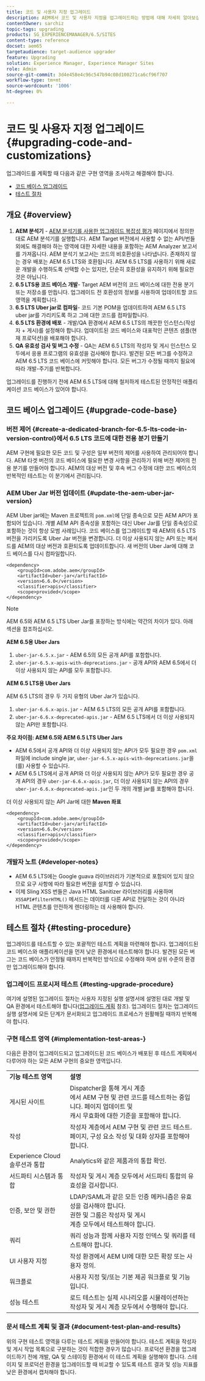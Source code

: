 ```yaml
---
title: 코드 및 사용자 지정 업그레이드
description: AEM에서 코드 및 사용자 지정을 업그레이드하는 방법에 대해 자세히 알아보십시오.
contentOwner: sarchiz
topic-tags: upgrading
products: SG_EXPERIENCEMANAGER/6.5/SITES
content-type: reference
docset: aem65
targetaudience: target-audience upgrader
feature: Upgrading
solution: Experience Manager, Experience Manager Sites
role: Admin
source-git-commit: 3d4e458e4c96c547b94c08d100271ca6cf96f707
workflow-type: tm+mt
source-wordcount: '1006'
ht-degree: 0%

---
```


# 코드 및 사용자 지정 업그레이드{#upgrading-code-and-customizations}

업그레이드를 계획할 때 다음과 같은 구현 영역을 조사하고 해결해야 합니다.

* [코드 베이스 업그레이드](#upgrade-code-base)
* [테스트 절차](#testing-procedure)

## 개요 {#overview}

1. **AEM 분석기** - [AEM 분석기를 사용한 업그레이드 복잡성 평가](/help/sites-deploying/pattern-detector.md) 페이지에서 정의한 대로 AEM 분석기를 실행합니다. AEM Target 버전에서 사용할 수 없는 API/번들 외에도 해결해야 하는 영역에 대한 자세한 내용을 포함하는 AEM Analyzer 보고서를 가져옵니다. AEM 분석기 보고서는 코드의 비호환성을 나타냅니다. 존재하지 않는 경우 배포는 AEM 6.5 LTS와 호환됩니다. AEM 6.5 LTS를 사용하기 위해 새로운 개발을 수행하도록 선택할 수는 있지만, 단순히 호환성을 유지하기 위해 필요한 것은 아닙니다.
1. **6.5 LTS용 코드 베이스 개발**- Target AEM 버전의 코드 베이스에 대한 전용 분기 또는 저장소를 만듭니다. 업그레이드 전 호환성의 정보를 사용하여 업데이트할 코드 영역을 계획합니다.
1. **6.5 LTS Uber jar로 컴파일**- 코드 기본 POM을 업데이트하여 AEM 6.5 LTS uber jar를 가리키도록 하고 그에 대한 코드를 컴파일합니다.
1. **6.5 LTS 환경에 배포** - 개발/QA 환경에서 AEM 6.5 LTS의 깨끗한 인스턴스(작성자 + 게시)를 설정해야 합니다. 업데이트된 코드 베이스와 대표적인 콘텐츠 샘플(현재 프로덕션)을 배포해야 합니다.
1. **QA 유효성 검사 및 버그 수정** - QA는 AEM 6.5 LTS의 작성자 및 게시 인스턴스 모두에서 응용 프로그램의 유효성을 검사해야 합니다. 발견된 모든 버그를 수정하고 AEM 6.5 LTS 코드 베이스에 커밋해야 합니다. 모든 버그가 수정될 때까지 필요에 따라 개발-주기를 반복합니다.

업그레이드를 진행하기 전에 AEM 6.5 LTS에 대해 철저하게 테스트된 안정적인 애플리케이션 코드 베이스가 있어야 합니다.

## 코드 베이스 업그레이드 {#upgrade-code-base}

### 버전 제어 {#create-a-dedicated-branch-for-6.5-lts-code-in-version-control}에서 6.5 LTS 코드에 대한 전용 분기 만들기

AEM 구현에 필요한 모든 코드 및 구성은 일부 버전의 제어를 사용하여 관리되어야 합니다. AEM 타겟 버전의 코드 베이스에 필요한 변경 사항을 관리하기 위해 버전 제어의 전용 분기를 만들어야 합니다. AEM의 대상 버전 및 후속 버그 수정에 대한 코드 베이스의 반복적인 테스트는 이 분기에서 관리됩니다.

### AEM Uber Jar 버전 업데이트 {#update-the-aem-uber-jar-version}

AEM Uber jar에는 Maven 프로젝트의 `pom.xml`에 단일 종속으로 모든 AEM API가 포함되어 있습니다. 개별 AEM API 종속성을 포함하는 대신 Uber Jar를 단일 종속성으로 포함하는 것이 항상 모범 사례입니다. 코드 베이스를 업그레이드할 때 AEM의 6.5 LTS 버전을 가리키도록 Uber Jar 버전을 변경합니다. 더 이상 사용되지 않는 API 또는 메서드를 AEM의 대상 버전과 호환되도록 업데이트합니다. 새 버전의 Uber Jar에 대해 코드 베이스를 다시 컴파일합니다.

```
<dependency>
    <groupId>com.adobe.aem</groupId>
    <artifactId>uber-jar</artifactId>
    <version>6.6.0</version>
    <classifier>apis</classifier>
    <scope>provided</scope>
</dependency>
```

>[!NOTE]
>
>AEM 6.5와 AEM 6.5 LTS Uber Jar를 포장하는 방식에는 약간의 차이가 있다. 아래 섹션을 참조하십시오.

**AEM 6.5용 Uber Jars**

1. `uber-jar-6.5.x.jar` - AEM 6.5의 모든 공개 API를 포함합니다.
1. `uber-jar-6.5.x-apis-with-deprecations.jar` - 공개 API와 AEM 6.5에서 더 이상 사용되지 않는 API를 모두 포함합니다.

**AEM 6.5 LTS용 Uber Jars**

AEM 6.5 LTS의 경우 두 가지 유형의 Uber Jar가 있습니다.

1. `uber-jar-6.6.x-apis.jar` - AEM 6.5 LTS의 모든 공개 API를 포함합니다.
1. `uber-jar-6.6.x-deprecated-apis.jar` - AEM 6.5 LTS에서 더 이상 사용되지 않는 API만 포함합니다.

**주요 차이점: AEM 6.5와 AEM 6.5 LTS Uber Jars**

* AEM 6.5에서 공개 API와 더 이상 사용되지 않는 API가 모두 필요한 경우 `pom.xml` 파일에 include single jar, `uber-jar-6.5.x-apis-with-deprecations.jar`을(를) 사용할 수 있습니다.
* AEM 6.5 LTS에서 공개 API와 더 이상 사용되지 않는 API가 모두 필요한 경우 공개 API의 경우 `uber-jar-6.6.x-apis.jar`, 더 이상 사용되지 않는 API의 경우 `uber-jar-6.6.x-deprecated-apis.jar`인 두 개의 개별 jar를 포함해야 합니다.

더 이상 사용되지 않는 API Jar에 대한 **Maven 좌표**

```
<dependency>
    <groupId>com.adobe.aem</groupId>
    <artifactId>uber-jar</artifactId>
    <version>6.6.0</version>
    <classifier>apis</classifier>
    <scope>provided</scope>
</dependency>
```

### 개발자 노트 {#developer-notes}

* AEM 6.5 LTS에는 Google guava 라이브러리가 기본적으로 포함되어 있지 않으므로 요구 사항에 따라 필요한 버전을 설치할 수 있습니다.
* 이제 Sling XSS 번들은 Java HTML Sanitizer 라이브러리를 사용하며 `XSSAPI#filterHTML()` 메서드는 데이터를 다른 API로 전달하는 것이 아니라 HTML 콘텐츠를 안전하게 렌더링하는 데 사용해야 합니다.

## 테스트 절차 {#testing-procedure}

업그레이드를 테스트할 수 있는 포괄적인 테스트 계획을 마련해야 합니다. 업그레이드된 코드 베이스와 애플리케이션을 먼저 낮은 환경에서 테스트해야 합니다. 발견된 모든 버그는 코드 베이스가 안정될 때까지 반복적인 방식으로 수정해야 하며 상위 수준의 환경만 업그레이드해야 합니다.

### 업그레이드 프로시저 테스트 {#testing-upgrade-procedure}

여기에 설명된 업그레이드 절차는 사용자 지정된 실행 설명서에 설명된 대로 개발 및 QA 환경에서 테스트해야 합니다([업그레이드 계획](/help/sites-deploying/upgrade-planning.md) 참조). 업그레이드 절차는 업그레이드 실행 설명서에 모든 단계가 문서화되고 업그레이드 프로세스가 원활해질 때까지 반복해야 합니다.

### 구현 테스트 영역  {#implementation-test-areas-}

다음은 환경이 업그레이드되고 업그레이드된 코드 베이스가 배포된 후 테스트 계획에서 다루어야 하는 모든 AEM 구현의 중요한 영역입니다.

<table>
 <tbody>
  <tr>
   <td><strong>기능 테스트 영역</strong></td>
   <td><strong>설명</strong></td>
  </tr>
  <tr>
   <td>게시된 사이트</td>
   <td>Dispatcher을 통해 게시 계층 <br />에서 AEM 구현 및 관련 코드를 테스트하는 중입니다. 페이지 업데이트 및 <br /> 캐시 무효화에 대한 기준을 포함해야 합니다.</td>
  </tr>
  <tr>
   <td>작성</td>
   <td>작성자 계층에서 AEM 구현 및 관련 코드 테스트. 페이지, 구성 요소 작성 및 대화 상자를 포함해야 합니다.</td>
  </tr>
  <tr>
   <td>Experience Cloud 솔루션과 통합</td>
   <td>Analytics와 같은 제품과의 통합 확인.</td>
  </tr>
  <tr>
   <td>서드파티 시스템과 통합</td>
   <td>작성자 및 게시 계층 모두에서 서드파티 통합의 유효성을 검사합니다.</td>
  </tr>
  <tr>
   <td>인증, 보안 및 권한</td>
   <td>LDAP/SAML과 같은 모든 인증 메커니즘은 유효성을 검사해야 합니다.<br /> 권한 및 그룹은 작성자 및 게시<br /> 계층 모두에서 테스트해야 합니다.</td>
  </tr>
  <tr>
   <td>쿼리</td>
   <td>쿼리 성능과 함께 사용자 지정 인덱스 및 쿼리를 테스트해야 합니다.</td>
  </tr>
  <tr>
   <td>UI 사용자 지정</td>
   <td>작성 환경에서 AEM UI에 대한 모든 확장 또는 사용자 정의.</td>
  </tr>
  <tr>
   <td>워크플로</td>
   <td>사용자 지정 및/또는 기본 제공 워크플로 및 기능입니다.</td>
  </tr>
  <tr>
   <td>성능 테스트</td>
   <td>로드 테스트는 실제 시나리오를 시뮬레이션하는 작성자 및 게시 계층 모두에서 수행해야 합니다.</td>
  </tr>
 </tbody>
</table>

### 문서 테스트 계획 및 결과 {#document-test-plan-and-results}

위의 구현 테스트 영역을 다루는 테스트 계획을 만들어야 합니다. 테스트 계획을 작성자 및 게시 작업 목록으로 구분하는 것이 적합한 경우가 많습니다. 프로덕션 환경을 업그레이드하기 전에 개발, QA 및 스테이징 환경에서 이 테스트 계획을 실행해야 합니다. 스테이지 및 프로덕션 환경을 업그레이드할 때 비교할 수 있도록 테스트 결과 및 성능 지표를 낮은 환경에서 캡처해야 합니다.

